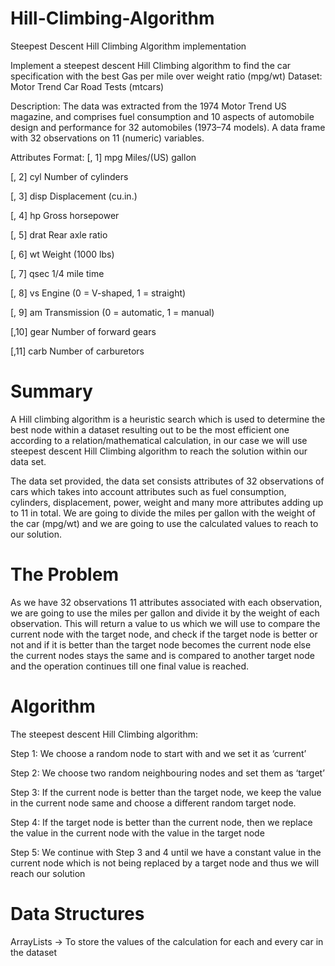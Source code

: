 # Hill-Climbing-Algorithm
Steepest Descent Hill Climbing Algorithm implementation


Implement a steepest descent Hill Climbing algorithm to find the car specification with the best Gas per mile over weight ratio (mpg/wt)
Dataset: Motor Trend Car Road Tests (mtcars)

Description:
The data was extracted from the 1974 Motor Trend US magazine, and comprises fuel consumption and 10 aspects of automobile design and performance for 32 automobiles (1973–74 models).
A data frame with 32 observations on 11 (numeric) variables.

Attributes Format:
[, 1]	mpg	Miles/(US) gallon

[, 2]	cyl	Number of cylinders

[, 3]	disp	Displacement (cu.in.)

[, 4]	hp	Gross horsepower

[, 5]	drat	Rear axle ratio

[, 6]	wt	Weight (1000 lbs)

[, 7]	qsec	1/4 mile time

[, 8]	vs	Engine (0 = V-shaped, 1 = straight)

[, 9]	am	Transmission (0 = automatic, 1 = manual)

[,10]	gear	Number of forward gears

[,11]	carb	Number of carburetors

# Summary

A Hill climbing algorithm is a heuristic search which is used to determine the best node within a dataset resulting out to be the most efficient one according to a relation/mathematical calculation, in our case we will use steepest descent Hill Climbing algorithm to reach the solution within our data set. 

The data set provided, the data set consists attributes of 32 observations of cars which takes into account attributes such as fuel consumption, cylinders, displacement, power, weight and many more attributes adding up to 11 in total. We are going to divide the miles per gallon with the weight of the car (mpg/wt) and we are going to use the calculated values to reach to our solution.

# The Problem
As we have 32 observations 11 attributes associated with each observation, we are going to use the miles per gallon and divide it by the weight of each observation. This will return a value to us which we will use to compare the current node with the target node, and check if the target node is better or not and if it is better than the target node becomes the current node else the current nodes stays the same and is compared to another target node and the operation continues till one final value is reached.

# Algorithm
The steepest descent Hill Climbing algorithm:

Step 1: We choose a random node to start with and we set it as ‘current’

Step 2: We choose two random neighbouring nodes and set them as ‘target’

Step 3: If the current node is better than the target node, we keep the value in the current node same and choose a different random target node.

Step 4: If the target node is better than the current node, then we replace the value in the current node with the value in the target node

Step 5: We continue with Step 3 and 4 until we have a constant value in the current node which is not being replaced by a target node and thus we will reach our solution

# Data Structures
ArrayLists -> To store the values of the calculation for each and every car in the dataset 

